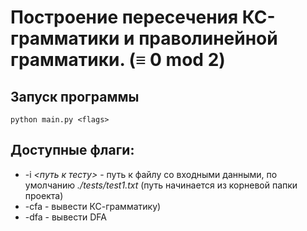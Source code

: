 # Построение пересечения КС-грамматики и праволинейной грамматики. (≡ 0 mod 2)

## Запуск программы
```
python main.py <flags>
```

## Доступные флаги:
- -i *<путь к тесту>* - путь к файлу со входными данными, по умолчанию *./tests/test1.txt* (путь начинается из корневой папки проекта)
- -сfa - вывести КС-грамматику)
- -dfa - вывести DFA
